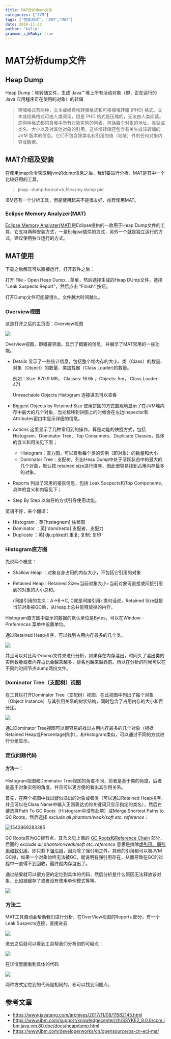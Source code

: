 ```yaml
---
title: MAT分析dump文件
categories: ["JVM"]
tags: ["性能测试", "JVM","MAT"]
date: 2018-11-22
author: "kylin"
grammar_cjkRuby: true
---
```


# MAT分析dump文件

## Heap Dump

Heap Dump：堆转储文件，生成 Java™ 堆上所有活动对象（即，正在运行的 Java 应用程序正在使用的对象）的转储

> 转储格式有两种，文本或经典堆转储格式和可移植堆转储 (PHD) 格式。文本或经典格式可由人类阅读，但是 PHD 格式是压缩的，无法由人类阅读。这两种格式都包含堆中所有对象实例的列表，包括每个对象的地址、类型或类名、大小以及对其他对象的引用。这些堆转储还包含有关生成该转储的 JVM 版本的信息。它们不包含除类名和引用的值（地址）外的任何对象内容或数据。

## MAT介绍及安装

在使用jmap命令获取到jvm的dump信息之后，我们要进行分析，MAT是其中一个比较好用的工具。

> jmap -dump:format=b,file=/my.dump pid

IBM还有一个分析工具，但是使用起来不是很友好，推荐使用MAT。

### Eclipse Memory Analyzer(MAT)

[Eclipse Memory Analyzer(MAT)](http://www.eclipse.org/mat/)是Eclipse提供的一款用于Heap Dump文件的工具，它支持两种安装方式，一是Eclipse插件的方式，另外一个就是独立运行的方式，建议使用独立运行的方式。

## MAT使用

下载之后解压可以直接运行，打开软件之后：

打开 File - Open Heap Dump... 菜单，然后选择生成的Heap DUmp文件，选择 "Leak Suspects Report"，然后点击 "Finish" 按钮。

打开Dump文件可能要很久，文件越大时间越久。

### Overview视图

这是打开之后的主页面：Overview视图

![](https://i.loli.net/2018/11/22/5bf61cd6784a7.png)

Overview视图，即概要界面，显示了概要的信息，并展示了MAT常用的一些功能。

- Details 显示了一些统计信息，包括整个堆内存的大小、类（Class）的数量、对象（Object）的数量、类加载器（Class Loader)的数量。

  例如：Size: 870.9 MB， Classes: 16.6k ，Objects: 5m， Class Loader: 471 

  Unreachable Objects Histogram 连接进去可以查看

- Biggest Objects by Retained Size 使用饼图的方式直观地显示了在JVM堆内存中最大的几个对象，当光标移到饼图上的时候会在左边Inspector和Attributes窗口中显示详细的信息。

- Actions 这里显示了几种常用到的操作，算是功能的快捷方式，包括 Histogram、Dominator Tree、Top Consumers、Duplicate Classes，具体的含义和用法见下面；

  - Histogram：直方图，可以查看每个类的实例（即对象）的数量和大小
  - Dominator Tree：支配树，列出Heap Dump中处于活跃状态中的最大的几个对象，默认按 retained size进行排序，因此很容易找到占用内存最多的对象。

- Reports 列出了常用的报告信息，包括 Leak Suspects和Top Components，具体的含义和内容见下；

- Step By Step 以向导的方式引导使用功能。

英语不好，来个翻译：

* Histogram：英[ˈhɪstəgræm] 柱状图
* Dominator ：英['dɒmɪneɪtə] 支配者，支配力
* Duplicate ：英[ˈdju:plɪkeɪt] 重复; 复制; 复印

### Histogram直方图

先说两个概念：

*  Shallow Heap ：对象自身占用的内存大小，不包括它引用的对象

* Retained Heap：Retained Size=当前对象大小+当前对象可直接或间接引用到的对象的大小总和。

  (间接引用的含义：A->B->C, C就是间接引用) 
  换句话说，Retained Size就是当前对象被GC后，从Heap上总共能释放掉的内存。

Histogram直方图中显示的数据的默认单位是Bytes，可以在Window - Preferences 菜单中设置单位。

通过Retained Heap排序，可以找到占用内存最多的几个类。

![](https://i.loli.net/2018/11/22/5bf64ed015cad.png)

并且可以对比两个dump文件来进行分析，如果存在内存溢出，时间久了溢出类的实例数量或者内存占比会越来越多，排名也越来越靠前。所以在分析的时候可以在不同的时间节点dump两份文件。

### Dominator Tree（支配树）视图

在工具栏打开Dominator Tree（支配树）视图，在此视图中列出了每个对象（Object Instance）与其引用关系的树状结构，同时包含了占用内存的大小和百分比。

![](https://i.loli.net/2018/11/22/5bf6500877c6a.png)

通过Dominator Tree视图可以很容易的找出占用内存最多的几个对象（根据Retained Heap或Percentage排序），和Histogram类似，可以通过不同的方式进行分组显示。

### 定位问题代码

#### 方法一：

Histogram视图和Dominator Tree视图的角度不同，前者是基于类的角度，后者是基于对象实例的角度，并且可以更方便的看出其引用关系。

首先，在两个视图中找出疑似溢出的对象或者类（可以通过Retained Heap排序，并且可以在Class Name中输入正则表达式的关键词只显示指定的类名），然后右键选择Path To GC Roots（Histogram中没有此项）或Merge Shortest Paths to GC Roots，然后选择 *exclude all phantom/weak/soft etc. reference*：

![1542869283385](C:/Users/11041385/AppData/Roaming/Typora/typora-user-images/1542869283385.png)

GC Roots意为GC根节点，其含义见上面的 [GC Roots和Reference Chain](https://www.javatang.com/archives/2017/11/08/11582145.html#GC_RootsReference_Chain) 部分，后面的 *exclude all phantom/weak/soft etc. reference* 意思是排除[虚引用、弱引用和软引用](https://www.javatang.com/archives/2017/11/08/11582145.html#Reference)，即只剩下[强引用](https://www.javatang.com/archives/2017/11/08/11582145.html#Reference)，因为除了强引用之外，其他的引用都可以被JVM GC掉，如果一个对象始终无法被GC，就说明有强引用存在，从而导致在GC的过程中一直得不到回收，最终就内存溢出了。

通过结果就可以很方便的定位到具体的代码，然后分析是什么原因无法释放该对象，比如被缓存了或者没有使用单例模式等等。

![](https://i.loli.net/2018/11/22/5bf65176c5772.png)

### 方法二

MAT工具自动会帮助我们进行分析，在OverView视图的Reports 部分，有一个Leak Suspects连接，直接进去

![](https://i.loli.net/2018/11/22/5bf653632103f.png)

进去之后就可以看到工具帮我们分析到的可疑点：

![](https://i.loli.net/2018/11/22/5bf653d39ec0c.png)

在详情里面看到具体的代码

![](https://i.loli.net/2018/11/22/5bf654334b413.png)

两种方式定位到的代码是相同的，都可以找到问题点。

## 参考文章

* https://www.javatang.com/archives/2017/11/08/11582145.html
* https://www.ibm.com/support/knowledgecenter/zh/SSYKE2_8.0.0/com.ibm.java.vm.80.doc/docs/heapdump.html
* https://www.ibm.com/developerworks/cn/opensource/os-cn-ecl-ma/





